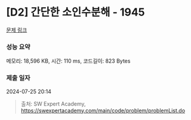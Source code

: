 # [D2] 간단한 소인수분해 - 1945 

[문제 링크](https://swexpertacademy.com/main/code/problem/problemDetail.do?contestProbId=AV5Pl0Q6ANQDFAUq) 

### 성능 요약

메모리: 18,596 KB, 시간: 110 ms, 코드길이: 823 Bytes

### 제출 일자

2024-07-25 20:14



> 출처: SW Expert Academy, https://swexpertacademy.com/main/code/problem/problemList.do